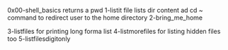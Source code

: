 0x00-shell_basics returns a pwd
1-listit file lists dir content
ad cd ~ command to redirect user to the home directory 2-bring_me_home

3-listfiles for printing long forma list
4-listmorefiles for listing hidden files too
5-listfilesdigitonly
